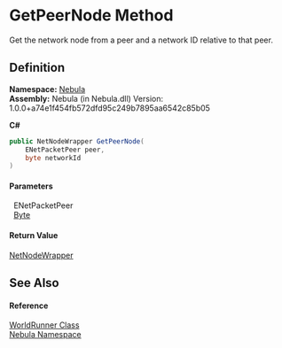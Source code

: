 # GetPeerNode Method


Get the network node from a peer and a network ID relative to that peer.



## Definition
**Namespace:** <a href="N_Nebula">Nebula</a>  
**Assembly:** Nebula (in Nebula.dll) Version: 1.0.0+a74e1f454fb572dfd95c249b7895aa6542c85b05

**C#**
``` C#
public NetNodeWrapper GetPeerNode(
	ENetPacketPeer peer,
	byte networkId
)
```



#### Parameters
<dl><dt>  ENetPacketPeer</dt><dd /><dt>  <a href="https://learn.microsoft.com/dotnet/api/system.byte" target="_blank" rel="noopener noreferrer">Byte</a></dt><dd /></dl>

#### Return Value
<a href="T_Nebula_NetNodeWrapper">NetNodeWrapper</a>  


## See Also


#### Reference
<a href="T_Nebula_WorldRunner">WorldRunner Class</a>  
<a href="N_Nebula">Nebula Namespace</a>  
